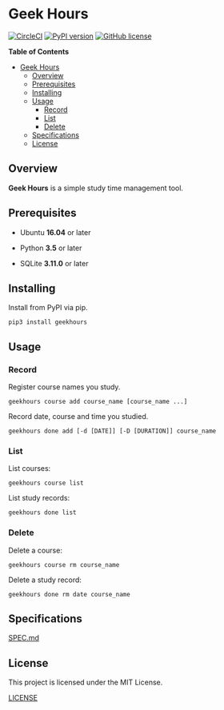 # Geek Hours
[![CircleCI](https://img.shields.io/circleci/project/github/YukieK/GeekHours.svg?style=flat-square)](https://circleci.com/gh/YukieK/GeekHours)
[![PyPI version](https://img.shields.io/pypi/v/GeekHours.svg?color=%2351A5DC&style=flat-square)](https://pypi.org/project/geekhours/)
[![GitHub license](https://img.shields.io/github/license/YukieK/geekhours.svg?color=%23e84566&style=flat-square)](https://github.com/YukieK/GeekHours/blob/master/LICENSE)

**Table of Contents**

- [Geek Hours](#geek-hours)
  - [Overview](#overview)
  - [Prerequisites](#prerequisites)
  - [Installing](#installing)
  - [Usage](#usage)
    - [Record](#record)
    - [List](#list)
    - [Delete](#delete)
  - [Specifications](#specifications)
  - [License](#license)

## Overview

**Geek Hours** is a simple study time management tool.

## Prerequisites

* Ubuntu **16.04** or later

* Python **3.5** or later

* SQLite **3.11.0** or later

## Installing

Install from PyPI via pip.

```
pip3 install geekhours
```

## Usage

### Record

Register course names you study.

```
geekhours course add course_name [course_name ...]
```

Record date, course and time you studied.

```
geekhours done add [-d [DATE]] [-D [DURATION]] course_name
```

### List

List courses:

```
geekhours course list
```

List study records:

```
geekhours done list
```

### Delete

Delete a course:

```
geekhours course rm course_name
```

Delete a study record:
```
geekhours done rm date course_name
```

## Specifications

[SPEC.md](SPEC.md)

## License

This project is licensed under the MIT License.

[LICENSE](LICENSE)
